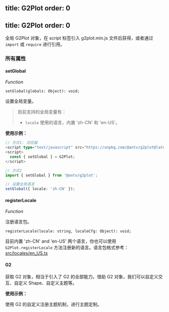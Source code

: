

## title: G2Plot&#xA;order: 0



## title: G2Plot&#xA;order: 0

全局 G2Plot 对象，在 script 标签引入 g2plot.min.js 文件后获得，或者通过 `import` 或 `require` 进行引用。

### 所有属性

#### setGlobal

<description> *Function* </description>

```sign
setGlobal(globals: Object): void;
```

设置全局变量。

> 目前支持的全局变量有：
>
> *   `locale` 使用的语言，内置 'zh-CN' 和 'en-US'。

**使用示例：**

```ts
// 方式1: 浏览器
<script type="text/javascript" src="https://unpkg.com/@antv/g2plot@latest/dist/g2plot.min.js"></script>
<script>
  const { setGlobal } = G2Plot;
</script>

// 方式2
import { setGlobal } from '@antv/g2plot';

// 设置全局语言
setGlobal({ locale: 'zh-CN' });
```

#### registerLocale

<description> *Function* </description>

注册语言包。

```sign
registerLocale(locale: string, localeCfg: Object): void;
```

目前内置 'zh-CN' and 'en-US' 两个语言，你也可以使用 `G2Plot.registerLocale` 方法注册新的语言。语言包格式参考：[src/locales/en_US.ts](https://github.com/antvis/G2Plot/blob/master/src/locales/en_US.ts)

#### G2

获取 G2 对象，相当于引入了 G2 的全部能力。借助 G2 对象，我们可以自定义交互、自定义 Shape、自定义主题等。

**使用示例：**

使用 G2 的自定义注册主题机制，进行主题定制。

<playground path="general/theme/demo/register-theme.ts" rid="register-theme"></playground>
